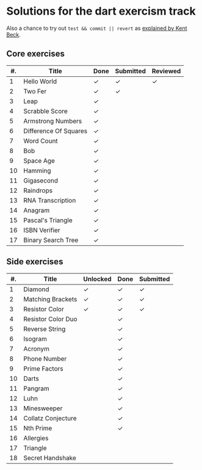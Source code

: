 # Solutions for the dart exercism track

Also a chance to try out `test && commit || revert` as [explained by Kent
Beck](https://medium.com/@kentbeck_7670/test-commit-revert-870bbd756864).

## Core exercises

| #. | Title                      | Done | Submitted | Reviewed |
| -- | -------------------------- | ---- | --------- | -------- |
| 1  | Hello World                | ✓    | ✓         | ✓        |
| 2  | Two Fer                    | ✓    | ✓         |          |
| 3  | Leap                       | ✓    |           |          |
| 4  | Scrabble Score             | ✓    |           |          |
| 5  | Armstrong Numbers          | ✓    |           |          |
| 6  | Difference Of Squares      | ✓    |           |          |
| 7  | Word Count                 | ✓    |           |          |
| 8  | Bob                        | ✓    |           |          |
| 9  | Space Age                  | ✓    |           |          |
| 10 | Hamming                    | ✓    |           |          |
| 11 | Gigasecond                 | ✓    |           |          |
| 12 | Raindrops                  | ✓    |           |          |
| 13 | RNA Transcription          | ✓    |           |          |
| 14 | Anagram                    | ✓    |           |          |
| 15 | Pascal's Triangle          | ✓    |           |          |
| 16 | ISBN Verifier              | ✓    |           |          |
| 17 | Binary Search Tree         | ✓    |           |          |

## Side exercises

| #. | Title                  | Unlocked | Done  | Submitted |
| -- | ---------------------- | -------- | ----  | --------- |
| 1  | Diamond                | ✓        | ✓     | ✓         |
| 2  | Matching Brackets      | ✓        | ✓     | ✓         |
| 3  | Resistor Color         | ✓        | ✓     | ✓         |
| 4  | Resistor Color Duo     |          | ✓     |           |
| 5  | Reverse String         |          | ✓     |           |
| 6  | Isogram                |          | ✓     |           |
| 7  | Acronym                |          | ✓     |           |
| 8  | Phone Number           |          | ✓     |           |
| 9  | Prime Factors          |          | ✓     |           |
| 10 | Darts                  |          | ✓     |           |
| 11 | Pangram                |          | ✓     |           |
| 12 | Luhn                   |          | ✓     |           |
| 13 | Minesweeper            |          | ✓     |           |
| 14 | Collatz Conjecture     |          | ✓     |           |
| 15 | Nth Prime              |          | ✓     |           |
| 16 | Allergies              |          |       |           |
| 17 | Triangle               |          |       |           |
| 18 | Secret Handshake       |          |       |           |

<!-- vim: set filetype=markdown nospell : -->
